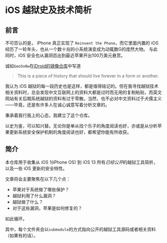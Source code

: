 # iOS 越狱史及技术简析

## 前言

不可否认的是， iPhone 真正实现了 `Reinvent the Phone`，而它里面内置的 iOS 经历了一轮年头，也从一个数十兆的小系统演变成为动辄数G的庞然大物。 与此同时，iOS 安全也从漏洞百出到最近苹果开出100万美元悬赏。

诚如`GeoSn0w`在[iDroid的镜像仓库](https://github.com/GeoSn0w/iDroid-Resurrected)中写道

>  This is a piece of history that should live forever in a form or another.

我认为 iOS 越狱的每一段历史也是这样，都是值得铭记的。但在我寻找越狱技术相关资料时，总会发现中文互联网上的资料大都是过时而无用的复制粘贴，而英文网站有关后期系统越狱的资料有过于零散。当然，也不必对中文资料过于犬儒主义——毕竟，还是有许多人在诚心诚意写着分析文章的。

秉承着我行我上的心态，我建立了这个仓库。

以史为鉴，可以知兴替。无论你是单从找个乐子的角度阅读也好，亦或是从分析苹果更新系统安全保护机制的角度阅读也好，都希望你能有所收获。

## 简介

本仓库用于收集从 iOS 1(iPhone OS) 到 iOS 13 所有*已经公开*的越狱工具简析，以及一些 iOS 更新的安全特性。

文章将会主要聚焦在以下几个点：

- 苹果对于系统做了哪些保护？
- 越狱利用了什么漏洞？
- 越狱做了什么？
- 对于这些漏洞，苹果是如何修复的？

如此循环。

其中，每个文件夹会以`submodule`的方式指向公开的越狱工具源码或者相关资料（如果有的话）。
